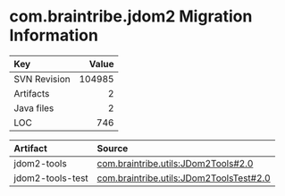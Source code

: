 # com.braintribe.jdom2 Migration Information

| Key | Value |
| :------------- | ----: |
| SVN Revision   | 104985  | 
| Artifacts   | 2  | 
| Java files | 2 | 
| LOC | 746 | 



| Artifact      | Source | 
| :------------- | :----- |
| jdom2-tools | [com.braintribe.utils:JDom2Tools#2.0](https://svn.braintribe.com/repo/master/Development/artifacts/com/braintribe/utils/JDom2Tools/2.0) |
| jdom2-tools-test | [com.braintribe.utils:JDom2ToolsTest#2.0](https://svn.braintribe.com/repo/master/Development/artifacts/com/braintribe/utils/JDom2ToolsTest/2.0) |
